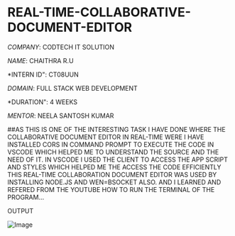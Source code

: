 # REAL-TIME-COLLABORATIVE-DOCUMENT-EDITOR

*COMPANY*: CODTECH IT SOLUTION

*NAME*: CHAITHRA R.U

*INTERN ID": CT08UUN

*DOMAIN*: FULL STACK WEB DEVELOPMENT

*DURATION": 4 WEEKS

*MENTOR*: NEELA SANTOSH KUMAR

##AS THIS IS ONE OF THE INTERESTING TASK I HAVE DONE WHERE THE COLLABORATIVE DOCUMENT EDITOR IN REAL-TIME WERE I HAVE INSTALLED CORS IN COMMAND PROMPT TO EXECUTE THE CODE IN VSCODE WHICH HELPED ME TO UNDERSTAND THE SOURCE AND THE NEED OF IT. IN VSCODE I USED THE CLIENT TO ACCESS THE APP SCRIPT AND STYLES WHICH HELPED ME THE ACCESS THE CODE EFFICIENTLY THIS REAL-TIME COLLABORATION DOCUMENT EDITOR WAS USED BY INSTALLING NODE.JS AND WEN=BSOCKET ALSO. AND I LEARNED AND REFERED FROM THE YOUTUBE HOW TO RUN THE TERMINAL OF THE PROGRAM...

OUTPUT

![Image](https://github.com/user-attachments/assets/251f183e-37b2-4434-afa3-a41758a433a6)
